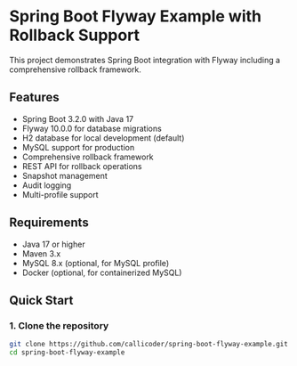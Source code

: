 # Spring Boot Flyway Example with Rollback Support

This project demonstrates Spring Boot integration with Flyway including a comprehensive rollback framework.

## Features

- Spring Boot 3.2.0 with Java 17
- Flyway 10.0.0 for database migrations
- H2 database for local development (default)
- MySQL support for production
- Comprehensive rollback framework
- REST API for rollback operations
- Snapshot management
- Audit logging
- Multi-profile support

## Requirements

- Java 17 or higher
- Maven 3.x
- MySQL 8.x (optional, for MySQL profile)
- Docker (optional, for containerized MySQL)

## Quick Start

### 1. Clone the repository
```bash
git clone https://github.com/callicoder/spring-boot-flyway-example.git
cd spring-boot-flyway-example